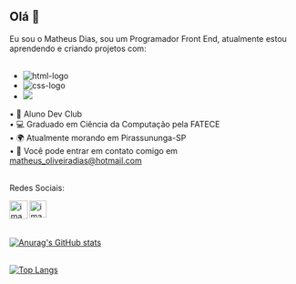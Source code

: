 ## Olá 👋

Eu sou o Matheus Dias, sou um Programador Front End, atualmente estou aprendendo e criando projetos com:
<br>
<br>
  - <img src="https://img.shields.io/badge/HTML5-E34F26?style=for-the-badge&logo=html5&logoColor=white" alt="html-logo" />

  - <img src="https://img.shields.io/badge/CSS3-1572B6?style=for-the-badge&logo=css3&logoColor=white" alt="css-logo" />

  - <img src="https://img.shields.io/badge/JavaScript-F7DF1E?style=for-the-badge&logo=javascript&logoColor=black" />


• 💙 Aluno Dev Club 
<br>
• 💻 Graduado em Ciência da Computação pela FATECE
<br>
• 🌍 Atualmente morando em Pirassununga-SP
<br>
• 📧 Você pode entrar em contato comigo em matheus_oliveiradias@hotmail.com
<br>
<br>

Redes Sociais:

<a href="https://www.linkedin.com/in/matheus-oliveira-882266250" target="_blank">
<img align="left" alt="imagem-linkedin" width="32px" src="https://img.icons8.com/?size=512&id=13930&format=png" a/>

<a href="https://www.instagram.com/matt_oliveira1/" target="_blank">
<img align="left" alt="imagem-insta" width="30px" src="https://upload.wikimedia.org/wikipedia/commons/thumb/a/a5/Instagram_icon.png/600px-Instagram_icon.png?20200512141346" a/>
<br>
<br>
<br>

![Anurag's GitHub stats](https://github-readme-stats.vercel.app/api?username=matheusdiass1&show_icons=true&theme=tokyonight&locale=pt-br)
<br>
<br>

![Top Langs](https://github-readme-stats.vercel.app/api/top-langs/?username=matheusdiass1&theme=tokyonight&custom_title=Tecnologias&langs_count=9)
